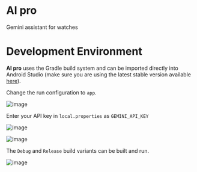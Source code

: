 # AI pro

Gemini assistant for watches

# Development Environment

**AI pro** uses the Gradle build system and can be imported directly into Android Studio (make sure you are using the latest stable version available [here](https://developer.android.com/studio)). 

Change the run configuration to `app`.

![image](https://user-images.githubusercontent.com/873212/210559920-ef4a40c5-c8e0-478b-bb00-4879a8cf184a.png)

Enter your API key in `local.properties` as `GEMINI_API_KEY`

![image](https://github.com/user-attachments/assets/cc44cafb-fa92-4a61-ade8-cf147ae13b43)


![image](https://github.com/user-attachments/assets/b483210e-eb47-4955-af93-cf4b97adca3c)


The `Debug` and `Release` build variants can be built and run.

![image](https://github.com/user-attachments/assets/99c8078d-37b7-45ce-a721-ede96289ee2e)
